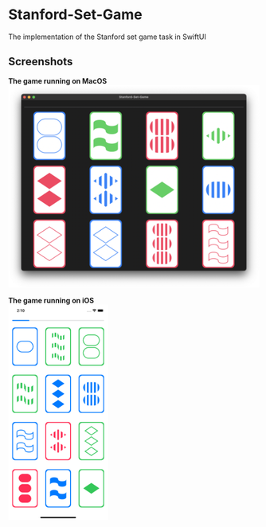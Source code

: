 # Stanford-Set-Game
The implementation of the Stanford set game task in SwiftUI

## Screenshots

**The game running on MacOS**<br>
<img src="Screenshots/Mac.png" alt="Screenshot of the game, running on MacOS" width="800">

**The game running on iOS**<br>
<img src="Screenshots/iPhone.png" alt="creenshot of the game, running on iOS" width="200">